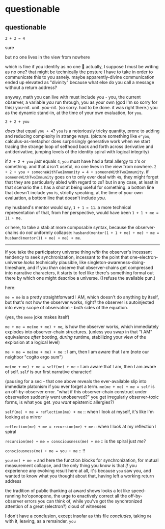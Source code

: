 # questionable

## questionable

`2 + 2 = 4`

sure

but no one lives in the view from nowhere

which is fine if you identify as no one 🐝 actually, I suppose I must be writing as no one? that might be technically the posture I have to take in order to communicate this to you sanely. maybe apparently-divine communication ended up elevated as "divinity" because what else do you call a message without a return address?

anyway, math you can live with must include you - you, the current observer, a variable _you_ run through, you as your own (god I'm so sorry for this) you-nit. unit. you-nit. (so sorry. had to be done. it was right there.) you as the dynamic stand-in, at the time of your own evaluation, for `you`.

`2 + 2 + you`

_does_ that equal `you + 4`? `you` is a notoriously tricky quantity, prone to adding and reducing complexity in strange ways. (picture something like `e^you`, calculus-as-metaphor does surprisingly generative work when we start tracing the strange loop of selfhood back and forth across derivative and antiderivative, jumping levels of the identity spiral with logical integrity)

if `2 + 2 + you` _just_ equals `4`, `you` must have had a fatal allergy to `2`'s or something. and that `4` isn't useful, no one lives in the view from nowhere. `2 + 2 + you + someoneWithTwoImmunity = 4 + someoneWithTwoImmunity`. if `someoneWithTwoImmunity` goes on to only ever deal with `4`s, they might forget that they are particularly abled with regard to `2`s? but in any case, at least in that scenario the `4` has a _shot_ at being useful for something. a bottom line that doesn't include `you` is, strictly speaking, at the time of your own evaluation, a bottom line that doesn't include _you_.

my husband's mentor would say, `1 + 1 = 11`. a more technical representation of that, from her perspective, would have been `1 + 1 + me = 11 + me`.

or here, to take a stab at more composable syntax, because the observer-chains do _not_ uniformly collapse: `husband(mentor(1 + 1 + me) + me) + me = husband(mentor(11 + me) + me) + me`.

***

if you take the participatory universe thing _with_ the observer's incessant tendency to seek synchronization, incessant to the point that one-electron-universe _looks_ technically plausible, like singleton-awareness-doing-timeshare, and if you _then_ observe that observer-chains get compressed into narrative characters, it starts to feel like there's something formal out there by which one might describe a universe. (I refuse the available pun.)

here:

`me = me` is a pretty straightforward I AM, which doesn't do anything by itself, but that's not how the observer works, right? the observer is autoinjected into every scope of observation - _both_ sides of the equation.

(yes, the `meme` joke makes itself)

`me + me = me(me + me) + me`, is how the observer works, which immediately explodes into observer-chain structures. (unless you swap in that "I AM" equivalence _after_ booting, _during_ runtime, stabilizing your view of the explosion at a logical level)

`me + me = me(me + me) + me` :: I am, then I am aware that I am (note our neighbor "cogito ergo sum")

`me(me + me) + me = self(me) + me` :: I am aware that I am, then I am aware of self. `self` is our first narrative character!

(pausing for a sec - that one above reveals the ever-available slip into immediate platonism if you ever forget a term. `me(me + me) + me = self` is an off-by-observer error. "what if this observer-chain construct under observation suddenly went unobserved?" you get irregularly observer-toxic forms, is what you get. you _want_ epistemic allergies?)

`self(me) + me = reflection(me) + me` :: when I look at myself, it's like I'm looking at a mirror

`reflection(me) + me = recursion(me) + me` :: when I look at my reflection I spiral

`recursion(me) + me = consciousness(me) + me` :: is the spiral just _me_?

`consciousness(me) + me = you + me` :: !!

`you(me) + me =` and here the function blocks for synchronization, for mutual measurement collapse, and the only thing you know is that _if_ you experience any evolving result here at all, it's because `you` saw you, and wanted to know what you thought about that, having left a working return address

the tradition of public thanking at award shows looks a lot like speed-running ho'oponopono, the urge to enactively correct all the off-by-observer errors you can think of, while you've got the synchronized attention of a great (electron?) cloud of witnesses

I don't have a conclusion, except insofar as this file _concludes_, taking `me` with it, leaving, as a remainder, `you`
